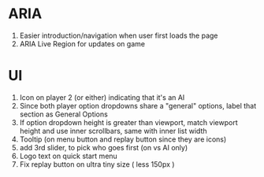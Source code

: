 # ARIA

1. Easier introduction/navigation when user first loads the page
2. ARIA Live Region for updates on game

# UI

1. Icon on player 2 (or either) indicating that it's an AI
2. Since both player option dropdowns share a "general" options, label that section as General Options
3. If option dropdown height is greater than viewport, match viewport height and use inner scrollbars, same with inner list width
4. Tooltip (on menu button and replay button since they are icons)
5. add 3rd slider, to pick who goes first (on vs AI only)
6. Logo text on quick start menu
7. Fix replay button on ultra tiny size ( less 150px )
